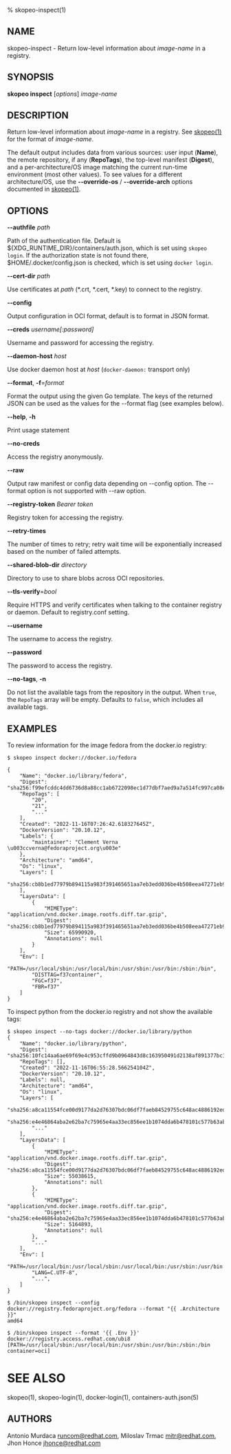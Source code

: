 % skopeo-inspect(1)

## NAME
skopeo\-inspect - Return low-level information about _image-name_ in a registry.

## SYNOPSIS
**skopeo inspect** [*options*] _image-name_

## DESCRIPTION

Return low-level information about _image-name_ in a registry.
See [skopeo(1)](skopeo.1.md) for the format of _image-name_.

The default output includes data from various sources: user input (**Name**), the remote repository, if any (**RepoTags**), the top-level manifest (**Digest**),
and a per-architecture/OS image matching the current run-time environment (most other values).
To see values for a different architecture/OS, use the **--override-os** / **--override-arch** options documented in [skopeo(1)](skopeo.1.md).

## OPTIONS

**--authfile** _path_

Path of the authentication file. Default is ${XDG\_RUNTIME\_DIR}/containers/auth.json, which is set using `skopeo login`.
If the authorization state is not found there, $HOME/.docker/config.json is checked, which is set using `docker login`.

**--cert-dir** _path_

Use certificates at _path_ (\*.crt, \*.cert, \*.key) to connect to the registry.

**--config**

Output configuration in OCI format, default is to format in JSON format.

**--creds** _username[:password]_

Username and password for accessing the registry.

**--daemon-host** _host_

Use docker daemon host at _host_ (`docker-daemon:` transport only)

**--format**, **-f**=*format*

Format the output using the given Go template.
The keys of the returned JSON can be used as the values for the --format flag (see examples below).

**--help**, **-h**

Print usage statement

**--no-creds**

Access the registry anonymously.

**--raw**

Output raw manifest or config data depending on --config option.
The --format option is not supported with --raw option.

**--registry-token** _Bearer token_

Registry token for accessing the registry.

**--retry-times**

The number of times to retry; retry wait time will be exponentially increased based on the number of failed attempts.

**--shared-blob-dir** _directory_

Directory to use to share blobs across OCI repositories.

**--tls-verify**=_bool_

Require HTTPS and verify certificates when talking to the container registry or daemon. Default to registry.conf setting.

**--username**

The username to access the registry.

**--password**

The password to access the registry.

**--no-tags**, **-n**

Do not list the available tags from the repository in the output. When `true`, the `RepoTags` array will be empty.  Defaults to `false`, which includes all available tags.

## EXAMPLES

To review information for the image fedora from the docker.io registry:
```console
$ skopeo inspect docker://docker.io/fedora

{
    "Name": "docker.io/library/fedora",
    "Digest": "sha256:f99efcddc4dd6736d8a88cc1ab6722098ec1d77dbf7aed9a7a514fc997ca08e0",
    "RepoTags": [
        "20",
        "21",
        "..."
    ],
    "Created": "2022-11-16T07:26:42.618327645Z",
    "DockerVersion": "20.10.12",
    "Labels": {
        "maintainer": "Clement Verna \u003ccverna@fedoraproject.org\u003e"
    },
    "Architecture": "amd64",
    "Os": "linux",
    "Layers": [
        "sha256:cb8b1ed77979b894115a983f391465651aa7eb3edd036be4b508eea47271eb93"
    ],
    "LayersData": [
        {
            "MIMEType": "application/vnd.docker.image.rootfs.diff.tar.gzip",
            "Digest": "sha256:cb8b1ed77979b894115a983f391465651aa7eb3edd036be4b508eea47271eb93",
            "Size": 65990920,
            "Annotations": null
        }
    ],
    "Env": [
        "PATH=/usr/local/sbin:/usr/local/bin:/usr/sbin:/usr/bin:/sbin:/bin",
        "DISTTAG=f37container",
        "FGC=f37",
        "FBR=f37"
    ]
}
```

To inspect python from the docker.io registry and not show the available tags:
```console
$ skopeo inspect --no-tags docker://docker.io/library/python
{
    "Name": "docker.io/library/python",
    "Digest": "sha256:10fc14aa6ae69f69e4c953cffd9b0964843d8c163950491d2138af891377bc1d",
    "RepoTags": [],
    "Created": "2022-11-16T06:55:28.566254104Z",
    "DockerVersion": "20.10.12",
    "Labels": null,
    "Architecture": "amd64",
    "Os": "linux",
    "Layers": [
        "sha256:a8ca11554fce00d9177da2d76307bdc06df7faeb84529755c648ac4886192ed1",
        "sha256:e4e46864aba2e62ba7c75965e4aa33ec856ee1b1074dda6b478101c577b63abd",
        "..."
    ],
    "LayersData": [
        {
            "MIMEType": "application/vnd.docker.image.rootfs.diff.tar.gzip",
            "Digest": "sha256:a8ca11554fce00d9177da2d76307bdc06df7faeb84529755c648ac4886192ed1",
            "Size": 55038615,
            "Annotations": null
        },
        {
            "MIMEType": "application/vnd.docker.image.rootfs.diff.tar.gzip",
            "Digest": "sha256:e4e46864aba2e62ba7c75965e4aa33ec856ee1b1074dda6b478101c577b63abd",
            "Size": 5164893,
            "Annotations": null
        },
        "..."
    ],
    "Env": [
        "PATH=/usr/local/bin:/usr/local/sbin:/usr/local/bin:/usr/sbin:/usr/bin:/sbin:/bin",
        "LANG=C.UTF-8",
        "...",
    ]
}
```

```console
$ /bin/skopeo inspect --config docker://registry.fedoraproject.org/fedora --format "{{ .Architecture }}"
amd64
```

```console
$ /bin/skopeo inspect --format '{{ .Env }}' docker://registry.access.redhat.com/ubi8
[PATH=/usr/local/sbin:/usr/local/bin:/usr/sbin:/usr/bin:/sbin:/bin container=oci]
```

# SEE ALSO
skopeo(1), skopeo-login(1), docker-login(1), containers-auth.json(5)

## AUTHORS

Antonio Murdaca <runcom@redhat.com>, Miloslav Trmac <mitr@redhat.com>, Jhon Honce <jhonce@redhat.com>

